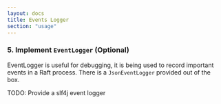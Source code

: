```yaml
---
layout: docs
title: Events Logger
section: "usage"
---
```


### 5. Implement `EventLogger` (Optional)

EventLogger is useful for debugging, it is being used to record important events in a Raft process. There is a `JsonEventLogger` provided out of the box.

TODO: Provide a slf4j event logger
